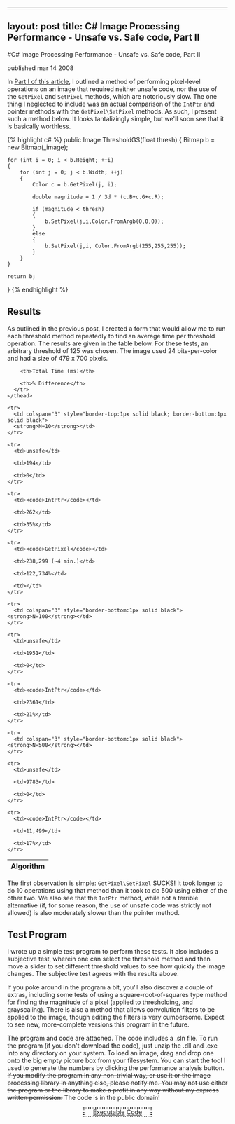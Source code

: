 
---
layout: post
title: C# Image Processing Performance - Unsafe vs. Safe code, Part II
---

#C# Image Processing Performance - Unsafe vs. Safe code, Part II

<span class="pubdate">published mar 14 2008</span>

In <a href="http://davidthomasbernal.com/blog/8/c-image-processing-performance-unsafe-vs-safe-code-part-i">Part I of this article</a>, I outlined a method of performing pixel-level operations on an image that required neither unsafe code, nor the use of the <code>GetPixel</code> and <code>SetPixel</code> methods, which are notoriously slow. The one thing I neglected to include was an actual comparison of the <code>IntPtr</code> and pointer methods with the <code>GetPixel\SetPixel</code> methods. As such, I present such a method below. It looks tantalizingly simple, but we'll soon see that it is basically worthless.

{% highlight c# %}
public Image ThresholdGS(float thresh)
{
	Bitmap b = new Bitmap(_image);

	for (int i = 0; i < b.Height; ++i)
	{
		for (int j = 0; j < b.Width; ++j)
		{
			Color c = b.GetPixel(j, i);

			double magnitude = 1 / 3d * (c.B+c.G+c.R);
			
			if (magnitude < thresh)
			{
				b.SetPixel(j,i,Color.FromArgb(0,0,0));
			}
			else
			{
				b.SetPixel(j,i, Color.FromArgb(255,255,255));
			}
		}
	}

	return b;
}
{% endhighlight %}

<h2>Results</h2>
As outlined in the previous post, I created a form that would allow me to run each threshold method repeatedly to find an average time per threshold operation. The results are given in the table below. For these tests, an arbitrary threshold of 125 was chosen. The image used 24 bits-per-color and had a size of 479 x 700 pixels.

<table>
    <thead>
      <tr>
        <th>Algorithm</th>

        <th>Total Time (ms)</th>

        <th>% Difference</th>
      </tr>
    </thead>

    <tr>
      <td colspan="3" style="border-top:1px solid black; border-bottom:1px solid black">
      <strong>N=10</strong></td>
    </tr>

    <tr>
      <td>unsafe</td>

      <td>194</td>

      <td>0</td>
    </tr>

    <tr>
      <td><code>IntPtr</code></td>

      <td>262</td>

      <td>35%</td>
    </tr>

    <tr>
      <td><code>GetPixel</code></td>

      <td>238,299 (~4 min.)</td>

      <td>122,734%</td>

      <td></td>
    </tr>

    <tr>
      <td colspan="3" style="border-bottom:1px solid black"><strong>N=100</strong></td>
    </tr>

    <tr>
      <td>unsafe</td>

      <td>1951</td>

      <td>0</td>
    </tr>

    <tr>
      <td><code>IntPtr</code></td>

      <td>2361</td>

      <td>21%</td>
    </tr>

    <tr>
      <td colspan="3" style="border-bottom:1px solid black"><strong>N=500</strong></td>
    </tr>

    <tr>
      <td>unsafe</td>

      <td>9783</td>

      <td>0</td>
    </tr>

    <tr>
      <td><code>IntPtr</code></td>

      <td>11,499</td>

      <td>17%</td>
    </tr>
  </table>

The first observation is simple: <code>GetPixel\SetPixel</code> SUCKS! It took longer to do 10 operations using that method than it took to do 500 using either of the other two. We also see that the <code>IntPtr</code> method, while not a terrible alternative (if, for some reason, the use of unsafe code was strictly not allowed) is also moderately slower than the pointer method. 

<h2>Test Program</h2>

I wrote up a simple test program to perform these tests. It also includes a subjective test, wherein one can select the threshold method and then move a slider to set different threshold values to see how quickly the image changes. The subjective test agrees with the results above.

If you poke around in the program a bit, you'll also discover a couple of extras, including some tests of using a square-root-of-squares type method for finding the magnitude of a pixel (applied to thresholding, and grayscaling). There is also a method that allows convolution filters to be applied to the image, though editing the filters is very cumbersome. Expect to see new, more-complete versions this program in the future.

The program and code are attached. The code includes a .sln file. To run the program (if you don't download the code), just unzip the .dll and .exe into any directory on your system. To load an image, drag and drop one onto the big empty picture box from your filesystem. You can start the tool I used to generate the numbers by clicking the performance analysis button. <del>If you modify the program in any non-trivial way, or use it or the image processing library in anything else, please notify me. You may not use either the program or the library to make a profit in any way without my express written permission.</del> The code is in the public domain!

<div style="width:30%;margin:0 auto;border:2px dotted black;text-align:center"><a href='http://davidthomasbernal.com/wp-content/uploads/2008/03/shockexecutable.zip' title='Executable'>Executable</a>
<a href='http://davidthomasbernal.com/wp-content/uploads/2008/03/shock.zip' title='Code'>Code</a>
</div>